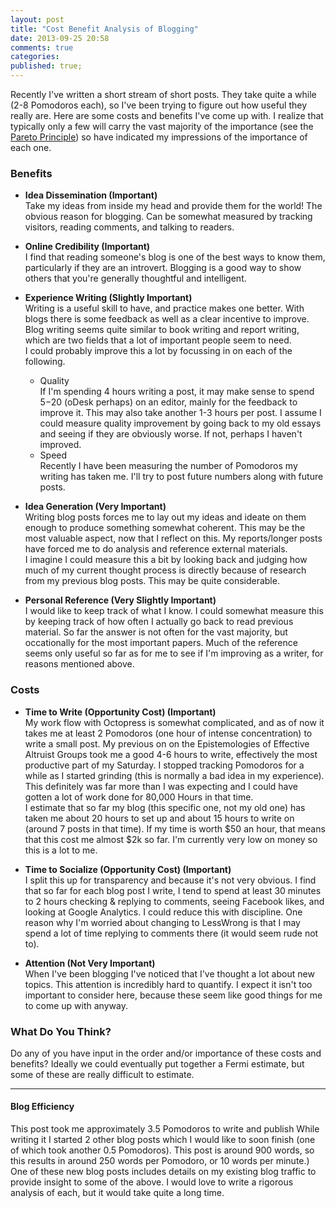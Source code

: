 ```yaml
---
layout: post
title: "Cost Benefit Analysis of Blogging"
date: 2013-09-25 20:58
comments: true
categories: 
published: true;
---
```


Recently I've written a short stream of short posts.  They take quite a
while (2-8 Pomodoros each), so I've been trying to figure out how useful
they really are.  Here are some costs and benefits I've come up with.  I
realize that typically only a few will carry the vast majority of the
importance (see the [Pareto Principle](http://en.wikipedia.org/wiki/Pareto_principle)) so have indicated my impressions of the importance of each one.

### Benefits
- **Idea Dissemination (Important)**  
  Take my ideas from inside my head and provide
  them for the world!  The obvious reason for blogging.  Can be somewhat
measured by tracking visitors, reading comments, and talking to readers.   

- **Online Credibility (Important)**  
  I find that reading someone's blog is one of the best ways to know
them, particularly if they are an introvert.  Blogging is a good way to
show others that you're generally thoughtful and intelligent.  

- **Experience Writing (Slightly Important)**  
  Writing is a useful skill to have, and practice makes one better.
With blogs there is some feedback as well as a clear incentive to
improve.  Blog writing seems quite similar to book writing and report
writing, which are two fields that a lot of important people seem to
need.  
  I could probably improve this a lot by focussing in on each of the
following.
    - Quality  
        If I'm spending 4 hours writing a post, it may make sense to
spend $5-$20 (oDesk perhaps) on an editor, mainly for the feedback to improve it.  This
may also take another 1-3 hours per post.
        I assume I could measure quality improvement by going back to my
old essays and seeing if they are obviously worse.  If not, perhaps I
haven't improved.
    - Speed  
        Recently I have been measuring the number of Pomodoros my
writing has taken me.  I'll try to post future numbers along with
future posts.    
- **Idea Generation (Very Important)**  
  Writing blog posts forces me to lay out my ideas and ideate on them
enough to produce something somewhat coherent.  This may be the most
valuable aspect, now that I reflect on this.  My reports/longer posts
have forced me to do analysis and reference external materials.  
  I imagine I could measure this a bit by looking back and judging how
much of my current thought process is directly because of research from
my previous blog posts.  This may be quite considerable.
- **Personal Reference (Very Slightly Important)**  
  I would like to keep track of what I know.  I could somewhat measure
this by keeping track of how often I actually go back to read previous
material.  So far the answer is not often for the vast majority, but
occationally for the most important papers.  Much of the reference seems
only useful so far as for me to see if I'm improving as a writer, for
reasons mentioned above.

### Costs
- **Time to Write (Opportunity Cost) (Important)**  
  My work flow with Octopress is somewhat complicated, and as of now it
takes me at least 2 Pomodoros (one hour of intense concentration) to
write a small post.  My previous on on the Epistemologies of Effective
Altruist Groups took me a good 4-6 hours to write, effectively the most
productive part of my Saturday.  I stopped tracking Pomodoros for a
while as I started grinding (this is normally a bad idea in my
experience).  This definitely was far more than I was expecting and I
could have gotten a lot of work done for 80,000 Hours in that time.  
  I estimate that so far my blog (this specific one, not my old one) has
taken me about 20 hours to set up and about 15 hours to write on (around
7 posts in that time).  If my time is worth $50 an hour, that means that
this cost me almost $2k so far.  I'm currently very low on money so this
is a lot to me.  

- **Time to Socialize (Opportunity Cost) (Important)**  
  I split this up for transparency and because it's not very obvious.  I
find that so far for each blog post I write, I tend to spend at least
30 minutes to 2 hours checking & replying to comments, seeing Facebook
likes, and looking at Google Analytics.  I could reduce this with
discipline.  One reason why I'm worried about changing to LessWrong is
that I may spend a lot of time replying to comments there (it would seem
rude not to).  

- **Attention (Not Very Important)**  
  When I've been blogging I've noticed that I've thought a lot about new
topics.  This attention is incredibly hard to quantify.  I expect it
isn't too important to consider here, because these seem like good
things for me to come up with anyway.

### What Do You Think?
Do any of you have input in the order and/or importance of these costs
and benefits?  Ideally we could eventually put together a Fermi
estimate, but some of these are really difficult to estimate.

---

#### Blog Efficiency
This post took me approximately 3.5 Pomodoros to write and publish
While writing it I started 2 other blog posts which I would like to soon
finish (one of which took another 0.5 Pomodoros). This post is around 900 words, so this results in around 250 words per Pomodoro, or 10 words per minute.) One of these new blog posts includes
details on my existing blog traffic to provide insight to some of the
above.  I would love to write a rigorous analysis of each, but it would
take quite a long time. 

